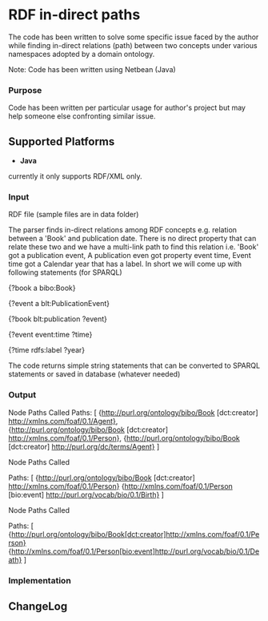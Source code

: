 RDF in-direct paths
============================

The code has been written to solve some specific issue faced by the author while finding in-direct relations (path) between two concepts under various namespaces adopted by a domain ontology.

Note: Code has been written using Netbean (Java) 

###  Purpose
Code has been written per particular usage for author's project but may help someone else confronting similar issue.


## Supported Platforms

- **Java**<br>

currently it only supports RDF/XML only.


### Input
RDF file (sample files are in data folder)

The parser finds in-direct relations among RDF concepts e.g. relation between a 'Book' and publication date. There is no direct property that can relate these two and we have a multi-link path to find this relation i.e. 'Book' got a publication event, A publication even got property event time, Event time got a Calendar year that has a label. In short we will come up with following statements (for SPARQL)

{?book a bibo:Book}

{?event a blt:PublicationEvent}

{?book blt:publication ?event}

{?event event:time ?time}

{?time rdfs:label ?year}

The code returns simple string statements that can be converted to SPARQL statements or saved in database (whatever needed)

### Output

Node Paths Called
Paths: [
        {http://purl.org/ontology/bibo/Book [dct:creator] http://xmlns.com/foaf/0.1/Agent},   
        {http://purl.org/ontology/bibo/Book [dct:creator] http://xmlns.com/foaf/0.1/Person}, 
        {http://purl.org/ontology/bibo/Book [dct:creator] http://purl.org/dc/terms/Agent}
      ]
      
Node Paths Called

Paths: [
        {http://purl.org/ontology/bibo/Book [dct:creator] http://xmlns.com/foaf/0.1/Person}
        {http://xmlns.com/foaf/0.1/Person  [bio:event]  http://purl.org/vocab/bio/0.1/Birth}
      ]
      
Node Paths Called

Paths: [
        {http://purl.org/ontology/bibo/Book[dct:creator]http://xmlns.com/foaf/0.1/Person}
        {http://xmlns.com/foaf/0.1/Person[bio:event]http://purl.org/vocab/bio/0.1/Death}
       ]

### Implementation

## ChangeLog

